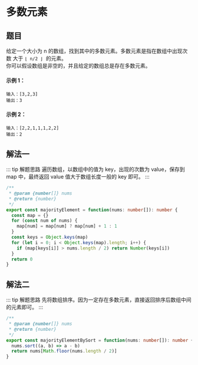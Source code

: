 # 多数元素
## 题目
给定一个大小为 n 的数组，找到其中的多数元素。多数元素是指在数组中出现次数 大于 `⌊ n/2 ⌋`  的元素。<br>
你可以假设数组是非空的，并且给定的数组总是存在多数元素。

#### 示例 1：
```
输入：[3,2,3]
输出：3
```

#### 示例 2：
```
输入：[2,2,1,1,1,2,2]
输出：2
```

## 解法一
::: tip 解题思路
遍历数组，以数组中的值为 key，出现的次数为 value，保存到 map 中，最终返回 value 值大于数组长度一般的 key 即可。
:::

```ts
/**
 * @param {number[]} nums
 * @return {number}
 */
export const majorityElement = function(nums: number[]): number {
  const map = {}
  for (const num of nums) {
    map[num] = map[num] ? map[num] + 1 : 1
  }
  const keys = Object.keys(map)
  for (let i = 0; i < Object.keys(map).length; i++) {
    if (map[keys[i]] > nums.length / 2) return Number(keys[i])
  }
  return 0
}
```

## 解法二
::: tip 解题思路
先将数组排序。因为一定存在多数元素，直接返回排序后数组中间的元素即可。
:::

```ts
/**
 * @param {number[]} nums
 * @return {number}
 */
export const majorityElementBySort = function(nums: number[]): number {
  nums.sort((a, b) => a - b)
  return nums[Math.floor(nums.length / 2)]
}
```
